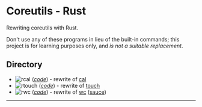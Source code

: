 # Coreutils - Rust
Rewriting coreutils with Rust.

Don't use any of these programs in lieu of the built-in commands; this project is for learning purposes only, and _is not a suitable replacement_.

## Directory
* ![rcal](https://github.com/dgj7/rs_coreutils/actions/workflows/rcal.yml/badge.svg) (_[code](/rcal)_) - rewrite of [cal](https://man7.org/linux/man-pages/man1/cal.1.html)
* ![rtouch](https://github.com/dgj7/rs_coreutils/actions/workflows/rtouch.yml/badge.svg) (_[code](/rtouch)_) - rewrite of [touch](https://man7.org/linux/man-pages/man1/touch.1.html)
* ![rwc](https://github.com/dgj7/rs_coreutils/actions/workflows/rwc.yml/badge.svg) (_[code](/rwc)_) - rewrite of [wc](https://man7.org/linux/man-pages/man1/wc.1.html) ([sauce](https://github.com/coreutils/coreutils/blob/master/src/wc.c))

---
